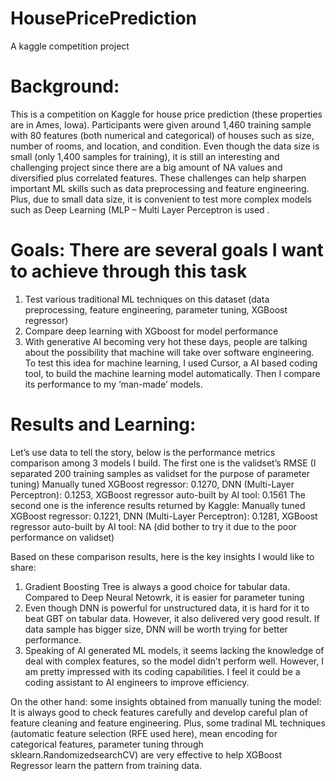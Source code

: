 # HousePricePrediction
A kaggle competition project

# Background:
This is a competition on Kaggle for house price prediction (these properties are in Ames, Iowa). Participants were given around 1,460 training sample with 80 features (both numerical and categorical) of houses such as size, number of rooms, and location, and condition. Even though the data size is small (only 1,400 samples for training), it is still an interesting and challenging project since there are a big amount of NA values and diversified plus correlated features. These challenges can help sharpen important ML skills such as data preprocessing and feature engineering. Plus, due to small data size, it is convenient to test more complex models such as Deep Learning (MLP – Multi Layer Perceptron is used .
# Goals: There are several goals I want to achieve through this task
1.	Test various traditional ML techniques on this dataset (data preprocessing, feature engineering, parameter tuning, XGBoost regressor)
2.	Compare deep learning with XGboost for model performance
3.	With generative AI becoming very hot these days, people are talking about the possibility that machine will take over software engineering. To test this idea for machine learning,  I used Cursor, a AI based coding tool, to build the machine learning model automatically. Then I compare its performance to my ‘man-made’ models.

# Results and Learning:
Let’s use data to tell the story, below is the performance metrics comparison among 3 models I build. 
The first one is the validset’s RMSE (I separated 200 training samples as validset for the purpose of parameter tuning)
  Manually tuned XGBoost regressor: 0.1270, DNN (Multi-Layer Perceptron): 0.1253, XGBoost regressor auto-built by AI tool: 0.1561 
The second one is the inference results returned by Kaggle:
	Manually tuned XGBoost regressor: 0.1221, DNN (Multi-Layer Perceptron): 0.1281, XGBoost regressor auto-built by AI tool: NA (did bother to try it due to the poor performance on validset)

Based on these comparison results, here is the key insights I would like to share:
1.	Gradient Boosting Tree is always a good choice for tabular data. Compared to Deep Neural Netowrk, it is easier for parameter tuning
2.	Even though DNN is powerful for unstructured data, it is hard for it to beat GBT on tabular data. However, it also delivered very good result. If data sample has bigger size, DNN will be worth trying for better performance.
3.	Speaking of AI generated ML models, it seems lacking the knowledge of deal with complex features, so the model didn’t perform well. However, I am pretty impressed with its coding capabilities. I feel it could be a coding assistant to AI engineers to improve efficiency.

On the other hand: some insights obtained from manually tuning the model: It is always good to check features carefully and develop careful plan of feature cleaning and feature engineering. Plus, some tradinal ML techniques (automatic feature selection (RFE used here), mean encoding for categorical features, parameter tuning through sklearn.RandomizedsearchCV) are very effective to help XGBoost Regressor learn the pattern from training data.

